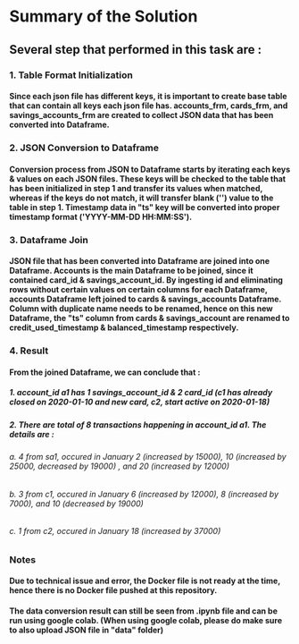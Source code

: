 # Summary of the Solution

## Several step that performed in this task are :

### 1. Table Format Initialization
#### Since each json file has different keys, it is important to create base table that can contain all keys each json file has. accounts_frm, cards_frm, and savings_accounts_frm are created to collect JSON data that has been converted into Dataframe.

### 2. JSON Conversion to Dataframe
#### Conversion process from JSON to Dataframe starts by iterating each keys & values on each JSON files. These keys will be checked to the table that has been initialized in step 1 and transfer its values when matched, whereas if the keys do not match, it will transfer blank ('') value to the table in step 1. Timestamp data in "ts" key will be converted into proper timestamp format ('YYYY-MM-DD HH:MM:SS').

### 3. Dataframe Join
#### JSON file that has been converted into Dataframe are joined into one Dataframe. Accounts is the main Dataframe to be joined, since it contained card_id & savings_account_id. By ingesting id and eliminating rows without certain values on certain columns for each Dataframe, accounts Dataframe left joined to cards & savings_accounts Dataframe. Column with duplicate name needs to be renamed, hence on this new Dataframe, the "ts" column from cards & savings_account are renamed to credit_used_timestamp & balanced_timestamp respectively.

### 4. Result
#### From the joined Dataframe, we can conclude that :
##### 1. account_id a1 has 1 savings_account_id & 2 card_id (c1 has already closed on 2020-01-10 and new card, c2, start active on 2020-01-18)
##### 2. There are total of 8 transactions happening in account_id a1. The details are :
######  a. 4 from sa1, occured in January 2 (increased by 15000), 10 (increased by 25000, decreased by 19000) , and 20 (increased by 12000)
######  b. 3 from c1, occured in January 6 (increased by 12000), 8 (increased by 7000), and 10 (decreased by 19000)
######  c. 1 from c2, occured in January 18 (increased by 37000)


### Notes
#### Due to technical issue and error, the Docker file is not ready at the time, hence there is no Docker file pushed at this repository.
#### The data conversion result can still be seen from .ipynb file and can be run using google colab. (When using google colab, please do make sure to also upload JSON file in "data" folder)

